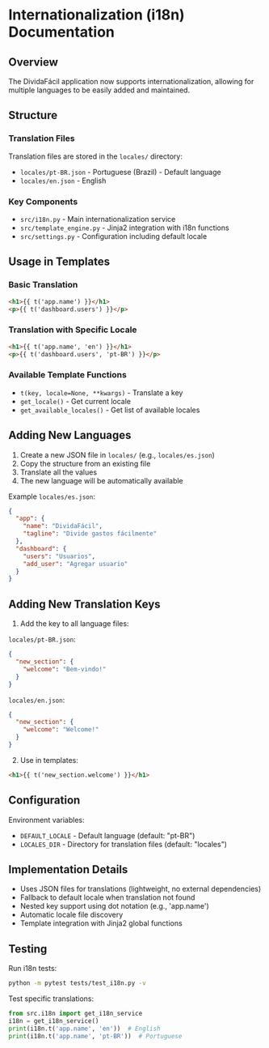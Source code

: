 # Internationalization (i18n) Documentation

## Overview

The DividaFácil application now supports internationalization, allowing for multiple languages to be easily added and maintained.

## Structure

### Translation Files
Translation files are stored in the `locales/` directory:
- `locales/pt-BR.json` - Portuguese (Brazil) - Default language
- `locales/en.json` - English

### Key Components
- `src/i18n.py` - Main internationalization service
- `src/template_engine.py` - Jinja2 integration with i18n functions
- `src/settings.py` - Configuration including default locale

## Usage in Templates

### Basic Translation
```html
<h1>{{ t('app.name') }}</h1>
<p>{{ t('dashboard.users') }}</p>
```

### Translation with Specific Locale
```html
<h1>{{ t('app.name', 'en') }}</h1>
<p>{{ t('dashboard.users', 'pt-BR') }}</p>
```

### Available Template Functions
- `t(key, locale=None, **kwargs)` - Translate a key
- `get_locale()` - Get current locale
- `get_available_locales()` - Get list of available locales

## Adding New Languages

1. Create a new JSON file in `locales/` (e.g., `locales/es.json`)
2. Copy the structure from an existing file
3. Translate all the values
4. The new language will be automatically available

Example `locales/es.json`:
```json
{
  "app": {
    "name": "DividaFácil",
    "tagline": "Divide gastos fácilmente"
  },
  "dashboard": {
    "users": "Usuarios",
    "add_user": "Agregar usuario"
  }
}
```

## Adding New Translation Keys

1. Add the key to all language files:

`locales/pt-BR.json`:
```json
{
  "new_section": {
    "welcome": "Bem-vindo!"
  }
}
```

`locales/en.json`:
```json
{
  "new_section": {
    "welcome": "Welcome!"
  }
}
```

2. Use in templates:
```html
<h1>{{ t('new_section.welcome') }}</h1>
```

## Configuration

Environment variables:
- `DEFAULT_LOCALE` - Default language (default: "pt-BR")
- `LOCALES_DIR` - Directory for translation files (default: "locales")

## Implementation Details

- Uses JSON files for translations (lightweight, no external dependencies)
- Fallback to default locale when translation not found
- Nested key support using dot notation (e.g., 'app.name')
- Automatic locale file discovery
- Template integration with Jinja2 global functions

## Testing

Run i18n tests:
```bash
python -m pytest tests/test_i18n.py -v
```

Test specific translations:
```python
from src.i18n import get_i18n_service
i18n = get_i18n_service()
print(i18n.t('app.name', 'en'))  # English
print(i18n.t('app.name', 'pt-BR'))  # Portuguese
```